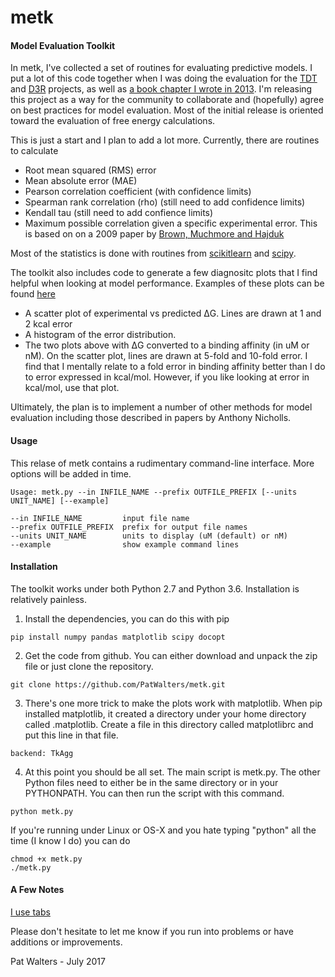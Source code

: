 # metk
#### Model Evaluation Toolkit


In metk, I've collected a set of routines for evaluating predictive models.
I put a lot of this code together when I was doing the evaluation for the
[TDT](http://www.teach-discover-treat.org/) and [D3R](https://drugdesigndata.org/)
projects, as well as
[a book chapter I wrote in 2013](http://onlinelibrary.wiley.com/doi/10.1002/9781118742785.ch1/summary).
 I'm releasing this project as a way for the community to collaborate
and (hopefully) agree on best practices for model evaluation. Most of the
initial release is oriented toward the evaluation of free energy calculations.

This is just a start and I plan to add a lot more.  Currently, there are
routines to calculate
* Root mean squared (RMS) error
* Mean absolute error (MAE)
* Pearson correlation coefficient (with confidence limits)
* Spearman rank correlation (rho) (still need to add confidence limits)
* Kendall tau (still need to add confience limits)
* Maximum possible correlation given a specific experimental error.  This is
based on on a 2009 paper by
[Brown, Muchmore and Hajduk](http://www.sciencedirect.com/science/article/pii/S1359644609000403)

Most of the statistics is done with routines from [scikitlearn](http://scikit-learn.org/stable/)
and [scipy](https://www.scipy.org/).

The toolkit also includes code to generate a few diagnositc plots that I
find helpful when looking at model performance.  Examples of these plots can be found
[here](https://figshare.com/articles/metk_out_pdf/5258080)
* A scatter plot of experimental vs predicted ΔG.  Lines are drawn at 1 and 2
kcal error
* A histogram of the error distribution.
* The two plots above with ΔG converted to a binding affinity (in uM or nM).
On the scatter plot, lines are drawn at 5-fold and 10-fold error.
I find that I mentally relate to a fold error in binding affinity better than
I do to error expressed in kcal/mol.  However, if you like looking at error in
kcal/mol, use that plot.

Ultimately, the plan is to implement a number of other methods for model
evaluation including those described in papers by Anthony Nicholls.

#### Usage

This relase of metk contains a rudimentary command-line interface. More options
will be added in time.

```
Usage: metk.py --in INFILE_NAME --prefix OUTFILE_PREFIX [--units UNIT_NAME] [--example]

--in INFILE_NAME         input file name
--prefix OUTFILE_PREFIX  prefix for output file names
--units UNIT_NAME        units to display (uM (default) or nM)
--example                show example command lines
```

#### Installation

The toolkit works under both Python 2.7 and Python 3.6. Installation is relatively painless.

1. Install the dependencies, you can do this with pip
```
pip install numpy pandas matplotlib scipy docopt
```
2. Get the code from github.  You can either download and unpack the zip file
or just clone the repository.
```
git clone https://github.com/PatWalters/metk.git
```
3. There's one more trick to make the plots work with matplotlib.  When pip installed
matplotlib, it created a directory under your home directory called .matplotlib.  Create
a file in this directory called matplotlibrc and put this line in that file.

```
backend: TkAgg
```
4. At this point you should be all set.  The main script is metk.py.  The other Python
files need to either be in the same directory or in your PYTHONPATH.  You can
then run the script with this command.
```
python metk.py
```
If you're running under Linux or OS-X and you hate typing "python" all the time
(I know I do) you can do
```
chmod +x metk.py
./metk.py
```

#### A Few Notes
[I use tabs](https://www.youtube.com/watch?v=SsoOG6ZeyUI)


Please don't hesitate to let me know if you run into problems or have additions or improvements.

Pat Walters - July 2017